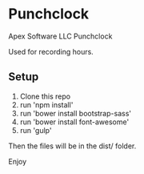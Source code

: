 # Punchclock
Apex Software LLC Punchclock

Used for recording hours.

## Setup

1. Clone this repo
2. run 'npm install'
3. run 'bower install bootstrap-sass'
4. run 'bower install font-awesome'
5. run 'gulp'

Then the files will be in the dist/ folder.

Enjoy